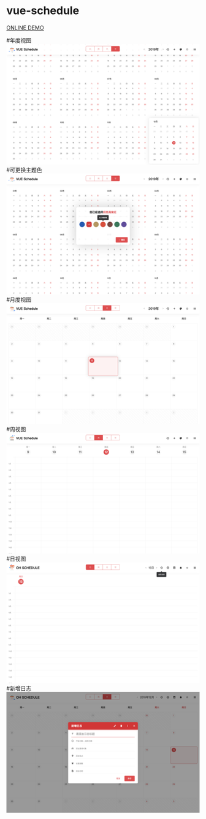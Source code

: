 # vue-schedule
[ONLINE DEMO](https://kansini.github.io/vue-schedule)

#年度视图
![Image text](https://github.com/kansini/vue-schedule/blob/master/public/screenshot/screenshot01.png?raw=true)
#可更换主题色
![Image text](https://github.com/kansini/vue-schedule/blob/master/public/screenshot/screenshot02.png?raw=true)
#月度视图
![Image text](https://github.com/kansini/vue-schedule/blob/master/public/screenshot/screenshot03.png?raw=true)
#周视图
![Image text](https://github.com/kansini/vue-schedule/blob/master/public/screenshot/screenshot04.png?raw=true)
#日视图
![Image text](https://github.com/kansini/vue-schedule/blob/master/public/screenshot/screenshot05.png?raw=true)
#新增日志
![Image text](https://github.com/kansini/vue-schedule/blob/master/public/screenshot/screenshot06.png?raw=true)
